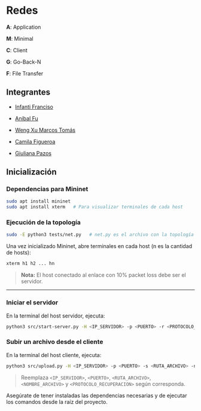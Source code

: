 # Redes

**A**: Application

**M**: Minimal

**C**: Client

**G**: Go-Back-N

**F**: File Transfer

## Integrantes

- [Infanti Franciso](https://github.com/FranInfanti)

- [Anibal Fu](https://github.com/anibalfu)

- [Weng Xu Marcos Tomás](https://github.com/wxmarcos)

- [Camila Figueroa](https://github.com/camilaFigueroaCillo)

- [Giuliana Pazos](https://github.com/giulianapazos)

## Inicialización

### Dependencias para Mininet

```bash
sudo apt install mininet
sudo apt install xterm   # Para visualizar terminales de cada host
```

### Ejecución de la topología

```bash
sudo -E python3 tests/net.py   # net.py es el archivo con la topología
```

Una vez inicializado Mininet, abre terminales en cada host (n es la cantidad de hosts):

```bash
xterm h1 h2 ... hn
```

> **Nota:** El host conectado al enlace con 10% packet loss debe ser el servidor.

---

### Iniciar el servidor

En la terminal del host servidor, ejecuta:

```bash
python3 src/start-server.py -H <IP_SERVIDOR> -p <PUERTO> -r <PROTOCOLO_RECUPERACION>
```

### Subir un archivo desde el cliente

En la terminal del host cliente, ejecuta:

```bash
python3 src/upload.py -H <IP_SERVIDOR> -p <PUERTO> -s <RUTA_ARCHIVO> -n <NOMBRE_ARCHIVO> -r <PROTOCOLO_RECUPERACION>
```

> Reemplaza `<IP_SERVIDOR>`, `<PUERTO>`, `<RUTA_ARCHIVO>`, `<NOMBRE_ARCHIVO>` y `<PROTOCOLO_RECUPERACION>` según corresponda.

Asegúrate de tener instaladas las dependencias necesarias y de ejecutar los comandos desde la raíz del proyecto.